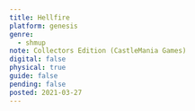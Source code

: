 ```yaml
---
title: Hellfire
platform: genesis
genre:
  - shmup
note: Collectors Edition (CastleMania Games)
digital: false
physical: true
guide: false
pending: false
posted: 2021-03-27
---
```

